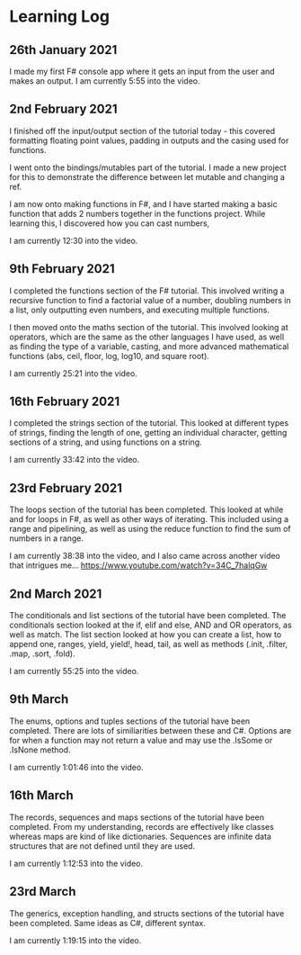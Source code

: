 # Learning Log

## 26th January 2021
I made my first F# console app where it gets an input from the user and makes an output. I am currently 5:55 into the video.  

## 2nd February 2021
I finished off the input/output section of the tutorial today - this covered formatting floating point values, padding in outputs and the casing used for functions.  

I went onto the bindings/mutables part of the tutorial. I made a new project for this to demonstrate the difference between let mutable and changing a ref.  

I am now onto making functions in F#, and I have started making a basic function that adds 2 numbers together in the functions project. While learning this, I discovered how you can cast numbers,  

I am currently 12:30 into the video.  

## 9th February 2021
I completed the functions section of the F# tutorial. This involved writing a recursive function to find a factorial value of a number, doubling numbers in a list, only outputting even numbers, and executing multiple functions.

I then moved onto the maths section of the tutorial. This involved looking at operators, which are the same as the other languages I have used, as well as finding the type of a variable, casting, and more advanced mathematical functions (abs, ceil, floor, log, log10, and square root).

I am currently 25:21 into the video.

## 16th February 2021
I completed the strings section of the tutorial. This looked at different types of strings, finding the length of one, getting an individual character, getting sections of a string, and using functions on a string.

I am currently 33:42 into the video.

## 23rd February 2021
The loops section of the tutorial has been completed. This looked at while and for loops in F#, as well as other ways of iterating. This included using a range and pipelining, as well as using the reduce function to find the sum of numbers in a range.

I am currently 38:38 into the video, and I also came across another video that intrigues me... https://www.youtube.com/watch?v=34C_7halqGw

## 2nd March 2021
The conditionals and list sections of the tutorial have been completed. The conditionals section looked at the if, elif and else, AND and OR operators, as well as match. The list section looked at how you can create a list, how to append one, ranges, yield, yield!, head, tail, as well as methods (.init, .filter, .map, .sort, .fold).

I am currently 55:25 into the video.

## 9th March
The enums, options and tuples sections of the tutorial have been completed. There are lots of similiarities between these and C#. Options are for when a function may not return a value and may use the .IsSome or .IsNone method.

I am currently 1:01:46 into the video.

## 16th March 
The records, sequences and maps sections of the tutorial have been completed. From my understanding, records are effectively like classes whereas maps are kind of like dictionaries. Sequences are infinite data structures that are not defined until they are used.

I am currently 1:12:53 into the video.  


## 23rd March
The generics, exception handling, and structs sections of the tutorial have been completed. Same ideas as C#, different syntax.

I am currently 1:19:15 into the video.
